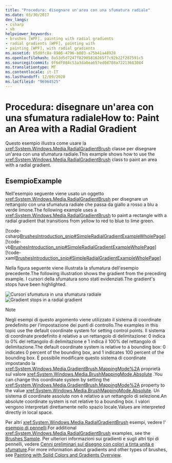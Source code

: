 ```yaml
---
title: "Procedura: disegnare un'area con una sfumatura radiale"
ms.date: 03/30/2017
dev_langs:
- csharp
- vb
helpviewer_keywords:
- brushes [WPF], painting with radial gradients
- radial gradients [WPF], painting with
- painting [WPF], with radial gradients
ms.assetid: b5d0fc8a-8986-4796-b003-a75b41a48928
ms.openlocfilehash: 8a53d5d7247f82905816265f7c92b22f287591c5
ms.sourcegitcommit: 9f6df084c53a3da0ea657ed0d708a72213683084
ms.translationtype: MT
ms.contentlocale: it-IT
ms.lasthandoff: 12/09/2020
ms.locfileid: "96964525"
---
```

# <a name="how-to-paint-an-area-with-a-radial-gradient"></a><span data-ttu-id="46841-102">Procedura: disegnare un'area con una sfumatura radiale</span><span class="sxs-lookup"><span data-stu-id="46841-102">How to: Paint an Area with a Radial Gradient</span></span>
<span data-ttu-id="46841-103">Questo esempio illustra come usare la <xref:System.Windows.Media.RadialGradientBrush> classe per disegnare un'area con una sfumatura radiale.</span><span class="sxs-lookup"><span data-stu-id="46841-103">This example shows how to use the <xref:System.Windows.Media.RadialGradientBrush> class to paint an area with a radial gradient.</span></span>  
  
## <a name="example"></a><span data-ttu-id="46841-104">Esempio</span><span class="sxs-lookup"><span data-stu-id="46841-104">Example</span></span>  
 <span data-ttu-id="46841-105">Nell'esempio seguente viene usato un oggetto <xref:System.Windows.Media.RadialGradientBrush> per disegnare un rettangolo con una sfumatura radiale che passa da giallo a rosso a blu a verde limone.</span><span class="sxs-lookup"><span data-stu-id="46841-105">The following example uses a <xref:System.Windows.Media.RadialGradientBrush> to paint a rectangle with a radial gradient that transitions from yellow to red to blue to lime green.</span></span>  
  
 [!code-csharp[BrushesIntroduction_snip#SimpleRadialGradientExampleWholePage](~/samples/snippets/csharp/VS_Snippets_Wpf/BrushesIntroduction_snip/CSharp/RadialGradientBrushSnippet.cs#simpleradialgradientexamplewholepage)]
 [!code-vb[BrushesIntroduction_snip#SimpleRadialGradientExampleWholePage](~/samples/snippets/visualbasic/VS_Snippets_Wpf/BrushesIntroduction_snip/visualbasic/radialgradientbrushsnippet.vb#simpleradialgradientexamplewholepage)]
 [!code-xaml[BrushesIntroduction_snip#SimpleRadialGradientExampleWholePage](~/samples/snippets/xaml/VS_Snippets_Wpf/BrushesIntroduction_snip/XAML/RadialGradientBrushSnippet.xaml#simpleradialgradientexamplewholepage)]  
  
 <span data-ttu-id="46841-106">Nella figura seguente viene illustrata la sfumatura dell'esempio precedente.</span><span class="sxs-lookup"><span data-stu-id="46841-106">The following illustration shows the gradient from the preceding example.</span></span> <span data-ttu-id="46841-107">I cursori della sfumatura sono stati evidenziati.</span><span class="sxs-lookup"><span data-stu-id="46841-107">The gradient's stops have been highlighted.</span></span>  
  
 <span data-ttu-id="46841-108">![Cursori sfumatura in una sfumatura radiale](./media/wcpsdk-graphicsmm-4gradientstops-rg.png "wcpsdk_graphicsmm_4gradientstops_rg")</span><span class="sxs-lookup"><span data-stu-id="46841-108">![Gradient stops in a radial gradient](./media/wcpsdk-graphicsmm-4gradientstops-rg.png "wcpsdk_graphicsmm_4gradientstops_rg")</span></span>  
  
> [!NOTE]
> <span data-ttu-id="46841-109">Negli esempi di questo argomento viene utilizzato il sistema di coordinate predefinito per l'impostazione dei punti di controllo.</span><span class="sxs-lookup"><span data-stu-id="46841-109">The examples in this topic use the default coordinate system for setting control points.</span></span> <span data-ttu-id="46841-110">Il sistema di coordinate predefinito è relativo a un rettangolo di delimitazione: 0 indica lo 0% del rettangolo di delimitazione e 1 indica il 100% del rettangolo di delimitazione.</span><span class="sxs-lookup"><span data-stu-id="46841-110">The default coordinate system is relative to a bounding box: 0 indicates 0 percent of the bounding box, and 1 indicates 100 percent of the bounding box.</span></span> <span data-ttu-id="46841-111">È possibile modificare questo sistema di coordinate impostando la <xref:System.Windows.Media.GradientBrush.MappingMode%2A> proprietà sul valore <xref:System.Windows.Media.BrushMappingMode.Absolute> .</span><span class="sxs-lookup"><span data-stu-id="46841-111">You can change this coordinate system by setting the <xref:System.Windows.Media.GradientBrush.MappingMode%2A> property to the value <xref:System.Windows.Media.BrushMappingMode.Absolute>.</span></span> <span data-ttu-id="46841-112">Un sistema di coordinate assoluto non è relativo a un rettangolo di selezione.</span><span class="sxs-lookup"><span data-stu-id="46841-112">An absolute coordinate system is not relative to a bounding box.</span></span> <span data-ttu-id="46841-113">I valori vengono interpretati direttamente nello spazio locale.</span><span class="sxs-lookup"><span data-stu-id="46841-113">Values are interpreted directly in local space.</span></span>  
  
 <span data-ttu-id="46841-114">Per altri <xref:System.Windows.Media.RadialGradientBrush> esempi, vedere l' [esempio di pennelli](https://github.com/Microsoft/WPF-Samples/tree/master/Graphics/Brushes).</span><span class="sxs-lookup"><span data-stu-id="46841-114">For additional <xref:System.Windows.Media.RadialGradientBrush> examples, see the [Brushes Sample](https://github.com/Microsoft/WPF-Samples/tree/master/Graphics/Brushes).</span></span> <span data-ttu-id="46841-115">Per ulteriori informazioni sui gradienti e sugli altri tipi di pennelli, vedere [Cenni preliminari sul disegno con colori a tinta unita e sfumature](painting-with-solid-colors-and-gradients-overview.md).</span><span class="sxs-lookup"><span data-stu-id="46841-115">For more information about gradients and other types of brushes, see [Painting with Solid Colors and Gradients Overview](painting-with-solid-colors-and-gradients-overview.md).</span></span>

